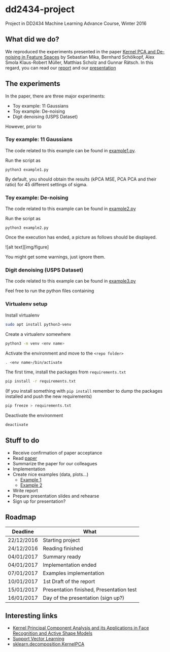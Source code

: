 # dd2434-project
Project in DD2434 Machine Learning Advance Course, Winter 2016

## What did we do?
We reproduced the experiments presented in the paper [Kernel PCA and De-noising in Feature Spaces](docs/paper.pdf) by Sebastian Mika, Bernhard Schölkopf, Alex Smola Klaus-Robert Müller, Matthias Scholz and Gunnar Rätsch. In this regard, you can read our [report](docs/report.pdf) and our [presentation](docs/presentation.pdf)

## The experiments


In the paper, there are three major experiments:

* Toy example: 11 Gaussians
* Toy example: De-noising
* Digit denoising (USPS Dataset)

However, prior to

### Toy example: 11 Gaussians
The code related to this example can be found in [example1.py](example1.py).

Run the script as
```
python3 example1.py
```

By default, you should obtain the results (kPCA MSE, PCA PCA and their ratio) for 45 different settings of sigma.


### Toy example: De-noising
The code related to this example can be found in [example2.py](example2.py)

Run the script as
```
python3 example2.py
```

Once the execution has ended, a picture as follows should be displayed.

![alt text][img/figure]

You might get some warnings, just ignore them.
### Digit denoising (USPS Dataset)
The code related to this example can be found in [example3.py](example3.py)


Feel free to run the python files containing

### Virtualenv setup
Install virtualenv
``` bash
sudo apt install python3-venv
```
Create a virtualenv somewhere
``` bash
python3 -m venv <env name>
```
Activate the environment and move to the ```<repo folder>```
``` bash
. <env name>/bin/activate
```
The first time, install the packages from ```requirements.txt```
``` bash
pip install -r requirements.txt
```
(If you install something with ```pip install``` remember to dump the packages installed and push the new requirements)
``` bash
pip freeze > requirements.txt
```
Deactivate the environment
``` bash
deactivate
```

## Stuff to do
- Receive confirmation of paper acceptance
- Read [paper](1491-kernel-pca-and-de-noising-in-feature-spaces.pdf)
- Summarize the paper for our colleagues
- Implementation
- Create nice examples (data, plots...)
  - [Example 1](http://scikit-learn.org/stable/auto_examples/decomposition/plot_kernel_pca.html)
  - [Example 2](http://sebastianraschka.com/Articles/2014_kernel_pca.html)
- Write report
- Prepare presentation slides and rehearse
- Sign up for presentation?

## Roadmap
| Deadline   | What                                     |
|------------|------------------------------------------|
| 22/12/2016 | Starting project                         |
| 24/12/2016 | Reading finished                         |
| 04/01/2017 | Summary ready                            |
| 04/01/2017 | Implementation ended                     |
| 07/01/2017 | Examples implementation                  |
| 10/01/2017 | 1st Draft of the report                  |
| 15/01/2017 | Presentation finished, Presentation test |
| 16/01/2017 | Day of the presentation (sign up?)       |

## Interesting links
- [Kernel Principal Component Analysis and its Applications in Face Recognition and Active Shape Models](https://arxiv.org/pdf/1207.3538v3.pdf)
- [Support Vector Learning](http://citeseerx.ist.psu.edu/viewdoc/download?doi=10.1.1.35.380&rep=rep1&type=pdf)
- [sklearn.decomposition.KernelPCA](http://scikit-learn.org/stable/modules/generated/sklearn.decomposition.KernelPCA.html)
